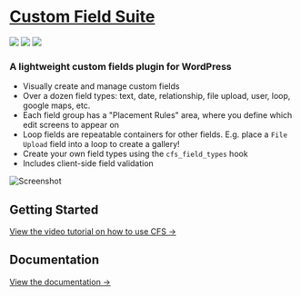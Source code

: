 # [Custom Field Suite](http://customfieldsuite.com/)

[![](https://img.shields.io/wordpress/plugin/dt/custom-field-suite.svg)](https://wordpress.org/plugins/custom-field-suite/)
[![](https://img.shields.io/wordpress/v/custom-field-suite.svg)](https://wordpress.org/plugins/custom-field-suite/)
[![](https://img.shields.io/wordpress/plugin/r/custom-field-suite.svg)](https://wordpress.org/plugins/custom-field-suite/)

### A lightweight custom fields plugin for WordPress

* Visually create and manage custom fields
* Over a dozen field types: text, date, relationship, file upload, user, loop, google maps, etc.
* Each field group has a "Placement Rules" area, where you define which edit screens to appear on
* Loop fields are repeatable containers for other fields. E.g. place a `File Upload` field into a loop to create a gallery!
* Create your own field types using the `cfs_field_types` hook
* Includes client-side field validation

![Screenshot](http://customfieldsuite.com/wp-content/uploads/2011/10/intro-field-group.png)

## Getting Started
[View the video tutorial on how to use CFS →](http://customfieldsuite.com/docs/how-to-use-cfs/)

## Documentation
[View the documentation →](http://customfieldsuite.com/projects/cfs/documentation/)
